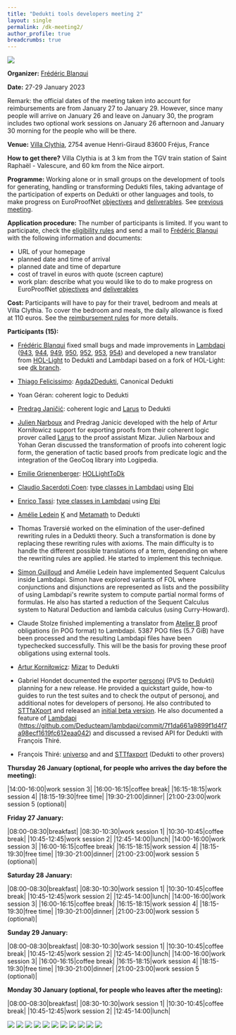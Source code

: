 ```yaml
---
title: "Dedukti tools developers meeting 2"
layout: single
permalink: /dk-meeting2/
author_profile: true
breadcrumbs: true
---
```


<img src="/_pages/WG1/Jan2023/20230129_135357_resized.jpg"/>

**Organizer:** [Frédéric Blanqui](https://blanqui.gitlabpages.inria.fr/)

**Date:** 27-29 January 2023

Remark: the official dates of the meeting taken into account for reimbursements are from January 27 to January 29. However, since many people will arrive on January 26 and leave on January 30, the program includes two optional work sessions on January 26 afternoon and January 30 morning for the people who will be there.

**Venue:** [Villa Clythia](https://www.caes.cnrs.fr/sejours/la-villa-clythia/), 2754 avenue Henri-Giraud 83600 Fréjus, France

**How to get there?** Villa Clythia is at 3 km from the TGV train station of Saint Raphaël - Valescure, and 60 km from the Nice airport. <!--For instance, there is a direct train from Paris Gare de Lyon on January 26 at 08:18 (arrival at 13:01), and a direct train to Paris Gare de Lyon on January 30 at 15:57 (arrival at 20:42).-->

<!--A shuttle will be organized from/to the train station on October 15 at 15:30, and from the hotel to Remiremont train station on October 19 at 15:00. If you want to take the shuttle, send a mail to [Frédéric Blanqui](https://blanqui.gitlabpages.inria.fr/)-->

**Programme:** Working alone or in small groups on the development of tools for generating, handling or transforming Dedukti files, taking advantage of the participation of experts on Dedukti or other languages and tools, to make progress on EuroProofNet [objectives](../objectives) and [deliverables](../deliverables). See [previous meeting](../dk-meeting1).

**Application procedure:** The number of participants is limited. If you want to participate, check the [eligibility rules](https://europroofnet.github.io/eligibility/) and send a mail to [Frédéric Blanqui](https://blanqui.gitlabpages.inria.fr/) with the following information and documents:

  * URL of your homepage
  * planned date and time of arrival
  * planned date and time of departure
  * cost of travel in euros with quote (screen capture)
  * work plan: describe what you would like to do to make progress on EuroProofNet [objectives](../objectives) and [deliverables](../deliverables)

**Cost:** Participants will have to pay for their travel, bedroom and meals at Villa Clythia. To cover the bedroom and meals, the daily allowance is fixed at 110 euros. See the [reimbursement rules](https://europroofnet.github.io/reimbursement-rules/) for more details.

**Participants (15):**

- [Frédéric Blanqui](https://blanqui.gitlabpages.inria.fr/) fixed small bugs and made improvements in [Lambdapi](https://github.com/Deducteam/lambdapi) ([943](https://github.com/Deducteam/lambdapi/pull/943), [944](https://github.com/Deducteam/lambdapi/pull/944), [949](https://github.com/Deducteam/lambdapi/pull/949), [950](https://github.com/Deducteam/lambdapi/pull/950), [952](https://github.com/Deducteam/lambdapi/pull/952), [953](https://github.com/Deducteam/lambdapi/pull/953), [954](https://github.com/Deducteam/lambdapi/pull/954)) and developed a new translator from [HOL-Light](https://www.cl.cam.ac.uk/~jrh13/hol-light/) to Dedukti and Lambdapi based on a fork of HOL-Light: see [dk branch](https://github.com/Deducteam/hol-light/tree/dk).

- [Thiago Felicissimo](http://www.lsv.fr/~felicissimo/): [Agda2Dedukti](https://github.com/Deducteam/Agda2Dedukti), Canonical Dedukti

- Yoan Géran: coherent logic to Dedukti

- [Predrag Janičić](http://poincare.matf.bg.ac.rs/~janicic/): coherent logic and [Larus](https://github.com/janicicpredrag/Larus) to Dedukti

- [Julien Narboux](https://dpt-info.di.unistra.fr/~narboux/) and Predrag Janicic developed with the help of Artur Korniłowicz support for exporting proofs from their coherent logic prover called [Larus](https://github.com/janicicpredrag/Larus) to the proof assistant Mizar. Julien Narboux and Yohan Geran discussed the transformation of proofs into coherent logic form, the generation of tactic based proofs from predicate logic and the integration of the GeoCoq library into Logipedia.

- [Emilie Grienenberger](http://www.lsv.fr/~grienenberger/): [HOLLightToDk](https://github.com/Deducteam/HOLLightToDk)

- [Claudio Sacerdoti Coen](http://www.cs.unibo.it/~sacerdot/): [type classes in Lambdapi](https://github.com/Deducteam/lambdapi/pull/418) using [Elpi](https://github.com/LPCIC/elpi)

- [Enrico Tassi](http://www-sop.inria.fr/members/Enrico.Tassi/): [type classes in Lambdapi](https://github.com/Deducteam/lambdapi/pull/418) using [Elpi](https://github.com/LPCIC/elpi)

- [Amélie Ledein](http://www.lsv.fr/~ledein/)
[K](https://kframework.org/) and [Metamath](https://us.metamath.org/) to Dedukti

- Thomas Traversié worked on the elimination of the user-defined rewriting rules in a Dedukti theory. Such a transformation is done by replacing these rewriting rules with axioms. The main difficulty is to handle the different possible translations of a term, depending on where the rewriting rules are applied. He started to implement this technique.

- [Simon Guilloud](https://people.epfl.ch/simon.guilloud) and Amélie Ledein have implemented Sequent Calculus inside Lambdapi. Simon have explored variants of FOL where conjunctions and disjunctions are represented as lists and the possibility of using Lambdapi's rewrite system to compute partial normal forms of formulas. He also has started a reduction of the Sequent Calculus system to Natural Deduction and lambda calculus (using Curry-Howard).

- Claude Stolze finished implementing a translator from [Atelier B](https://www.atelierb.eu/) proof obligations (in POG format) to Lambdapi. 5387 POG files (5.7 GiB) have been processed and the resulting Lambdapi files have been typechecked successfully. This will be the basis for proving these proof obligations using external tools.

- [Artur Korniłowicz](http://math.uwb.edu.pl/~arturk/): [Mizar](http://mizar.org/) to Dedukti

- Gabriel Hondet documented the exporter [personoj](https://github.com/Deducteam/personoj) (PVS to Dedukti) planning for a new release. He provided a quickstart guide, how-to guides to run the test suites and to check the output of personoj, and additional notes for developers of personoj. He also contributed to [STTfaXport](https://github.com/Deducteam/sttfaxport) and released an [initial beta version](https://github.com/Deducteam/sttfaxport/releases/tag/20230131). He also documented a feature of [Lambdapi](https://github.com/Deducteam/lambdapi) (https://github.com/Deducteam/lambdapi/commit/7f1da661a9899f1d4f7a98ecf1619fc612eaa042) and discussed a revised API for Dedukti with François Thiré.

- François Thiré: [universo](https://github.com/Deducteam/universo) and and [STTfaxport](https://github.com/Deducteam/sttfaxport) (Dedukti to other provers)

**Thursday 26 January (optional, for people who arrives the day before the meeting):**

|14:00-16:00|work session 3|
|16:00-16:15|coffee break|
|16:15-18:15|work session 4|
|18:15-19:30|free time|
|19:30-21:00|dinner|
|21:00-23:00|work session 5 (optional)|

**Friday 27 January:**

|08:00-08:30|breakfast|
|08:30-10:30|work session 1|
|10:30-10:45|coffee break|
|10:45-12:45|work session 2|
|12:45-14:00|lunch|
|14:00-16:00|work session 3|
|16:00-16:15|coffee break|
|16:15-18:15|work session 4|
|18:15-19:30|free time|
|19:30-21:00|dinner|
|21:00-23:00|work session 5 (optional)|

**Saturday 28 January:**

|08:00-08:30|breakfast|
|08:30-10:30|work session 1|
|10:30-10:45|coffee break|
|10:45-12:45|work session 2|
|12:45-14:00|lunch|
|14:00-16:00|work session 3|
|16:00-16:15|coffee break|
|16:15-18:15|work session 4|
|18:15-19:30|free time|
|19:30-21:00|dinner|
|21:00-23:00|work session 5 (optional)|

**Sunday 29 January:**

|08:00-08:30|breakfast|
|08:30-10:30|work session 1|
|10:30-10:45|coffee break|
|10:45-12:45|work session 2|
|12:45-14:00|lunch|
|14:00-16:00|work session 3|
|16:00-16:15|coffee break|
|16:15-18:15|work session 4|
|18:15-19:30|free time|
|19:30-21:00|dinner|
|21:00-23:00|work session 5 (optional)|

**Monday 30 January (optional, for people who leaves after the meeting):**

|08:00-08:30|breakfast|
|08:30-10:30|work session 1|
|10:30-10:45|coffee break|
|10:45-12:45|work session 2|
|12:45-14:00|lunch|

<img src="/_pages/WG1/Jan2023/20230127_164233_resized.jpg"/>
<img src="/_pages/WG1/Jan2023/20230127_121027_resized.jpg"/>
<img src="/_pages/WG1/Jan2023/20230127_121204_resized.jpg"/>
<img src="/_pages/WG1/Jan2023/20230127_121220_resized.jpg"/>
<img src="/_pages/WG1/Jan2023/20230127_121227_resized.jpg"/>
<img src="/_pages/WG1/Jan2023/20230127_124100_resized.jpg"/>
<img src="/_pages/WG1/Jan2023/20230127_124117_resized.jpg"/>
<img src="/_pages/WG1/Jan2023/20230127_133547_resized.jpg"/>
<img src="/_pages/WG1/Jan2023/20230128_090818_resized.jpg"/>
<img src="/_pages/WG1/Jan2023/20230128_090836_resized.jpg"/>
<img src="/_pages/WG1/Jan2023/20230129_135024_resized.jpg"/>
<!--img src="/_pages/WG1/Jan2023/20230126_161449_resized.jpg"/-->
<!--img src="/_pages/WG1/Jan2023/20230126_161524_resized.jpg"/-->
